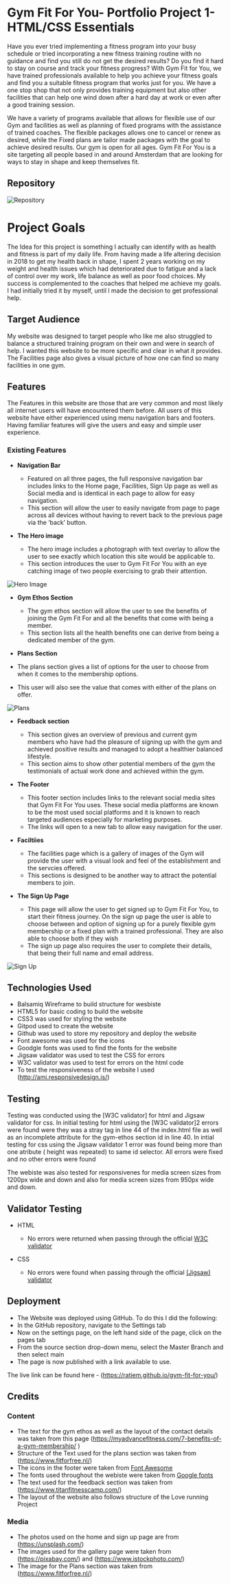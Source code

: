# Gym Fit For You- Portfolio Project 1- HTML/CSS Essentials

Have you ever tried implementing a fitness program into your busy schedule or tried incorporating a new fitness training routine with no guidance and find you still do not get the desired results? Do you find it hard to stay on course and track your fitness progress? With Gym Fit for You, we have trained professionals available to help you achieve your fitness goals and find you a suitable fitness program that works just for you. We have a one stop shop that not only provides training equipment but also other facilities that can help one wind down after a hard day at work or even after a good training session.

We have a variety of programs available that allows for flexible use of our Gym and facilities as well as planning of fixed programs with the assistance of trained coaches.
The flexible packages allows one to cancel or renew as desired, while the Fixed plans are tailor made packages with the goal to achieve desired results. 
Our gym is open for all ages. Gym Fit For You is a site targeting all people based in and around Amsterdam that are looking for ways to stay in shape and keep themselves fit.


## Repository 
![Repository](https://ratiem.github.io/gym-fit-for-you/)

# Project Goals
The Idea for this project is something I actually can identify with as health and fitness is part of my daily life. From having made a life altering decision in 2018
to get my health back in shape, I spent 2 years working on my weight and health issues which had deteriorated due to fatigue and a lack of control over my work, life balance as well as poor food choices. My success is complemented to the coaches that helped me achieve my goals. I had initially tried it by myself, until l made the decision to get professional help. 

## Target Audience
My website was designed to target people who like me also struggled to balance a structured training program on their own and were in search of help. I wanted this website to be more specific and clear in what it provides. The Facilities page also gives a visual picture of how one can find so many facilities in one gym.

## Features 

The Features in this website are those that are very common and most likely all internet users will have encountered them before. All users of this website have either experienced using menu navigation bars and footers. Having familiar features will give the users and easy and simple user experience.

### Existing Features

- __Navigation Bar__

  - Featured on all three pages, the full responsive navigation bar includes links to the Home page, Facilities, Sign Up page as well as Social media and is identical in each 
    page to allow for easy navigation.
  - This section will allow the user to easily navigate from page to page across all devices without having to revert back to the previous page via the ‘back’ button. 


- __The Hero image__

  - The hero image includes a photograph with text overlay to allow the user to see exactly which location this site would be applicable to. 
  - This section introduces the user to Gym Fit For You with an eye catching image of two people exercising to grab their attention.

![Hero Image](https://github.com/Ratiem/gym-fit-for-you/blob/main/assets/images/hero-%20image.webp)

- __Gym Ethos Section__

  - The gym ethos section will allow the user to see the benefits of joining the Gym Fit For and all the benefits that come with being a member. 
  - This section lists all the health benefits one can derive from being a dedicated member of the gym.


 - __Plans Section__

  - The plans section gives a list of options for the user to choose from when it comes to the membership options.
  - This user will also see the value that comes with either of the plans on offer. 

![Plans](https://github.com/Ratiem/gym-fit-for-you/blob/main/assets/images/Fit-With-us.webp)

- __Feedback section__

  - This section gives an overview of previous and current gym members who have had the pleasure of signing up with the gym and achieved positive results and managed to adopt a 
    healthier balanced lifestyle.
  - This section aims to show other potential members of the gym the testimonials of actual work done and achieved within the gym.


- __The Footer__ 

  - This footer section includes links to the relevant social media sites that Gym Fit For You uses. These social media platforms are known to be the most used 
    social platforms and it is known to reach targeted audiences especially for marketing purposes. 
  - The links will open to a new tab to allow easy navigation for the user. 
  
 
- __Faciltiies__

  - The facilities page which is a gallery of images of the Gym  will provide the user with a visual look and feel of the establishment and the servcies offered. 
  - This sections is designed to be another way to attract the potential members to join. 


- __The Sign Up Page__

  - This page will allow the user to get signed up to Gym Fit For You, to start their fitness journey. On the sign up page the user is able to choose between and 
    option of signing up for a purely flexible gym membership or a fixed plan with a trained professional. They are also able to choose both if they wish
  - The sign up page also requires the user to complete their details, that being their full name and email address. 

![Sign Up](https://github.com/Ratiem/gym-fit-for-you/blob/main/assets/images/signup%20image.webp)


## Technologies Used
- Balsamiq Wireframe to build structure for wesbiste
- HTML5 for basic coding to build the website
- CSS3 was used for styling the website
- Gitpod used to create the website
- Github was used to store my repository and deploy the website
- Font awesome was used for the icons
- Goodgle fonts was used to find the fonts for the website
- Jigsaw validator was used to test the CSS for errors
- W3C validator was used to test for errors on the html code
- To test the responsiveness of the website I used (http://ami.responsivedesign.is/)

## Testing 

Testing was conducted using the [W3C validator]  for html and Jigsaw validator for css.
In initial testing for html using the [W3C validator]2 errors were found were they was a stray tag in line 44 of the index.html file as well as an incomplete attribute for the gym-ethos section id in line 40.
In intial testing for css using the Jigsaw validator 1 error was found being more than one atribute ( height was repeated) to same id selector. All errors were fixed and no other errors were found

The webiste was also tested for responsivenes for media screen sizes from 1200px wide and down and also for media screen sizes from 950px wide and down.


## Validator Testing 

- HTML
  - No errors were returned when passing through the official [W3C validator](https://validator.w3.org/nu/?doc=https%3A%2F%2Fratiem.github.io%2Fgym-fit-for-you%2F)

- CSS
  - No errors were found when passing through the official [(Jigsaw) validator](https://jigsaw.w3.org/css-validator/validator?uri=https%3A%2F%2Fratiem.github.io%2Fgym-fit-for-you%2F&profile=css3svg&usermedium=all&warning=1&vextwarning=&lang=en)


## Deployment

  - The Website was deployed using GitHub. To do this I did the following: 
  - In the GitHub repository, navigate to the Settings tab 
  - Now on the settings page, on the left hand side of the page, click on the pages tab
  - From the source section drop-down menu, select the Master Branch and then select main
  - The page is now published with a link available to use. 

The live link can be found here - (https://ratiem.github.io/gym-fit-for-you/)


## Credits 

### Content 

- The text for the gym ethos  as well as the layout of the contact details was taken from this page (https://myadvancefitness.com/7-benefits-of-a-gym-membership/ )
- Structure of the Text used for the plans section was taken from (https://www.fitforfree.nl/)
- The icons in the footer were taken from [Font Awesome](https://fontawesome.com/)
- The fonts used throughout the webiste were taken from [Google fonts](https://fonts.google.com/)
- The text used for the feedback section was taken from (https://www.titanfitnesscamp.com/)
- The layout of the website also follows structure of the Love running Project

### Media

- The photos used on the home and sign up page are from (https://unsplash.com/)
- The images used for the gallery page were taken from (https://pixabay.com/) and (https://www.istockphoto.com/)
- The image for the Plans section was taken from (https://www.fitforfree.nl/)


